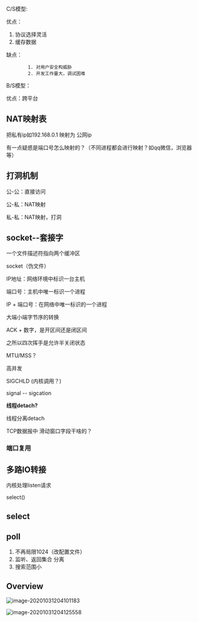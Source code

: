 C/S模型:

优点： 

1. 协议选择灵活
2. 缓存数据

缺点：

			1. 对用户安全构威胁
   			2. 开发工作量大，调试困难

B/S模型：

优点：跨平台

## NAT映射表

把私有ip如192.168.0.1 映射为 公网ip

有一点疑惑是端口号怎么映射的？（不同进程都会进行映射？如qq微信，浏览器等）

## 打洞机制

公-公：直接访问

公-私：NAT映射

私-私：NAT映射，打洞

## socket--套接字

一个文件描述符指向两个缓冲区	

socket（伪文件）

IP地址：网络环境中标识一台主机

端口号：主机中唯一标识一个进程

IP + 端口号：在网络中唯一标识的一个进程

大端小端字节序的转换



ACK + 数字，是开区间还是闭区间

之所以四次挥手是允许半关闭状态

MTU/MSS？



高并发

SIGCHLD (内核调用？)

signal -- sigcation

**线程detach?**

线程分离detach



TCP数据报中 滑动窗口字段干啥的？

### 端口复用

## 多路IO转接

内核处理listen请求

select()

## select

## poll

1. 不再局限1024（改配置文件）
2. 监听、返回集合 分离
3. 搜索范围小

## Overview

![image-20201031204101183](C:\Users\lighteningzhang\AppData\Roaming\Typora\typora-user-images\image-20201031204101183.png)

![image-20201031204125558](C:\Users\lighteningzhang\AppData\Roaming\Typora\typora-user-images\image-20201031204125558.png)